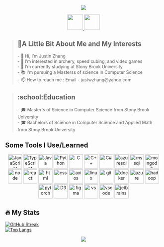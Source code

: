 <p align="center">
  <img src="https://capsule-render.vercel.app/api?type=waving&color=0:F68A06,100:F96209&text=Hello%20I%20am%20Justin&height=100&section=header&animation=fadeIn&fontColor=FFFFFF"/>
</p>
<p align="center">
  <a href="https://justinzhang1.wixsite.com/personalwebsite">
    <img height="50" src="https://user-images.githubusercontent.com/46517096/166972883-f5f1d88c-0246-4374-88ac-ded0f2cf0699.png"/>
  </a>
  <a href="https://www.linkedin.com/in/justin-zhang-873436202/">
    <img height="50" src="https://user-images.githubusercontent.com/46517096/166973395-19676cd8-f8ec-4abf-83ff-da8243505b82.png"/>
  </a>
</p>


><h2>🏹A Little Bit About Me and My Interests</h2>
> - 👋 Hi, I’m Justin Zhang <br>
> - 🏹 I’m interested in archery, speed cubing, and video games<br>
> - 🏫 I’m currently studying at Stony Brook University <br>
> - 📚 I'm pursuing a Masterss of science in Computer Science<br>
> - 📫 How to reach me : Email - justwzhang@yahoo.com<br>

><h2>:school:Education</h2>
> - 🎓 Master's of Science in Computer Science from Stony Brook University <br>
> - 🎓 Bachelors of Science in Computer Science and Applied Math from Stony Brook University<br>

<h2>Some Tools I Use/Learned</h2>
<p align="center">
  <img src="https://cdn.jsdelivr.net/gh/devicons/devicon@latest/icons/javascript/javascript-original.svg" alt="JavaScript" width="45" height="45"/>
  <img src="https://cdn.jsdelivr.net/gh/devicons/devicon@latest/icons/typescript/typescript-original.svg" alt="TypeScript" width="45" height="45"/>
  <img src="https://cdn.jsdelivr.net/gh/devicons/devicon@latest/icons/java/java-original.svg" alt="Java" width="45" height="45"/>
  <img src="https://cdn.jsdelivr.net/gh/devicons/devicon@latest/icons/python/python-original.svg" alt="Python" width="45" height="45"/>
  <img src="https://cdn.jsdelivr.net/gh/devicons/devicon@latest/icons/c/c-original.svg" alt="C" width="45" height="45"/>
  <img src="https://cdn.jsdelivr.net/gh/devicons/devicon@latest/icons/cplusplus/cplusplus-original.svg" alt="C++" width="45" height="45"/>
  <img src="https://cdn.jsdelivr.net/gh/devicons/devicon@latest/icons/csharp/csharp-original.svg" alt="C#" width="45" height="45"/>
  
  <img src="https://cdn.jsdelivr.net/gh/devicons/devicon@latest/icons/azuresqldatabase/azuresqldatabase-original.svg" alt="azuresql" width="45" height="45"/>
  <img src="https://cdn.jsdelivr.net/gh/devicons/devicon@latest/icons/mysql/mysql-original.svg" alt="mssql" width="45" height="45"/>
  <img src="https://cdn.jsdelivr.net/gh/devicons/devicon@latest/icons/mongodb/mongodb-original.svg" alt="mongodb" width="45" height="45"/>
  <img src="https://cdn.jsdelivr.net/gh/devicons/devicon@latest/icons/nodejs/nodejs-original.svg" alt="node" width="45" height="45"/>
  <img src="https://cdn.jsdelivr.net/gh/devicons/devicon@latest/icons/react/react-original.svg" alt="react" width="45" height="45"/>
  <img src="https://cdn.jsdelivr.net/gh/devicons/devicon@latest/icons/html5/html5-original.svg" alt="html" width="45" height="45"/>
  <img src="https://cdn.jsdelivr.net/gh/devicons/devicon@latest/icons/css3/css3-plain-wordmark.svg" alt="css" width="45" height="45"/>
  <img src="https://cdn.jsdelivr.net/gh/devicons/devicon@latest/icons/axios/axios-plain-wordmark.svg" alt="axios" width="45" height="45"/>
  
  <img src="https://cdn.jsdelivr.net/gh/devicons/devicon@latest/icons/linux/linux-original.svg" alt="linux" width="45" height="45"/>
  <img src="https://cdn.jsdelivr.net/gh/devicons/devicon@latest/icons/git/git-original.svg" alt="git" width="45" height="45"/>
  <img src="https://cdn.jsdelivr.net/gh/devicons/devicon@latest/icons/docker/docker-original.svg" alt="docker" width="45" height="45"/>
  <img src="https://cdn.jsdelivr.net/gh/devicons/devicon@latest/icons/azure/azure-original.svg" alt="azure" width="45" height="45"/>
  <img src="https://cdn.jsdelivr.net/gh/devicons/devicon@latest/icons/hadoop/hadoop-original.svg" alt="hadoop" width="45" height="45"/>
  <img src="https://cdn.jsdelivr.net/gh/devicons/devicon@latest/icons/pytorch/pytorch-original.svg" alt="pytorch" width="45" height="45"/>
  <img src="https://cdn.jsdelivr.net/gh/devicons/devicon@latest/icons/d3js/d3js-original.svg" alt="D3" width="45" height="45"/>
  <img src="https://cdn.jsdelivr.net/gh/devicons/devicon@latest/icons/figma/figma-original.svg" alt="figma" width="45" height="45"/>

  
  <img src="https://cdn.jsdelivr.net/gh/devicons/devicon@latest/icons/visualstudio/visualstudio-original.svg" alt="vs" width="45" height="45"/>
  <img src="https://cdn.jsdelivr.net/gh/devicons/devicon@latest/icons/vscode/vscode-original.svg" alt="vscode" width="45" height="45"/>
  <img src="https://cdn.jsdelivr.net/gh/devicons/devicon@latest/icons/jetbrains/jetbrains-original.svg" alt="jetbrains" width="45" height="45"/>
</p>


## :fire: My Stats
[![GitHub Streak](https://streak-stats.demolab.com?user=justwzhang&theme=shadow-orange)](https://git.io/streak-stats) <br>
  [![Top Langs](https://github-readme-stats.vercel.app/api/top-langs/?username=justwzhang&layout=compact&theme=shadow-orange)](https://github.com/anuraghazra/github-readme-stats)





<p align="center">
  <img src="https://capsule-render.vercel.app/api?type=waving&color=0:F68A06,100:F96209&height=100&section=footer"/>
</p>




<!---
justwzhang/justwzhang is a ✨ special ✨ repository because its `README.md` (this file) appears on your GitHub profile.
You can click the Preview link to take a look at your changes.
--->
